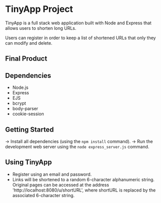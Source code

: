 # TinyApp Project

TinyApp is a full stack web application built with Node and Express that allows users to shorten long URLs.

Users can register in order to keep a list of shortened URLs that only they can modify and delete.

## Final Product

## Dependencies

- Node.js
- Express
- EJS
- bcrypt
- body-parser
- cookie-session

## Getting Started

-> Install all dependencies (using the `npm install` command).
-> Run the development web server using the `node express_server.js` command.

## Using TinyApp

- Register using an email and password.
- Links will be shortened to a random 6-character alphanumeric string. Original pages can be accessed at the address 'http://localhost:8080/u/shortURL', where shortURL is replaced by the associated 6-character string.

